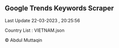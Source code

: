 

## Google Trends Keywords Scraper 
 
Last Update 22-03-2023 , 20:25:56

Country List :
VIETNAM.json



© Abdul Muttaqin 
